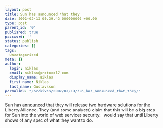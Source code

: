 ```yaml
---
layout: post
title: Sun has announced that they
date: 2002-03-13 09:39:43.000000000 +00:00
type: post
parent_id: '0'
published: true
password: ''
status: publish
categories: []
tags:
- Uncategorized
meta: {}
author:
  login: niklas
  email: niklas@protocol7.com
  display_name: Niklas
  first_name: Niklas
  last_name: Gustavsson
permalink: "/archives/2002/03/13/sun_has_announced_that_they/"
---
```

Sun has [announced](http://news.com.com/2100-1001-857513.html) that they will release two hardware solutions for the Liberty Allience. They (and some analysts) claim that this will be a big step for Sun into the world of web services security. I would say that until Liberty shows of any spec of what they want to do.

